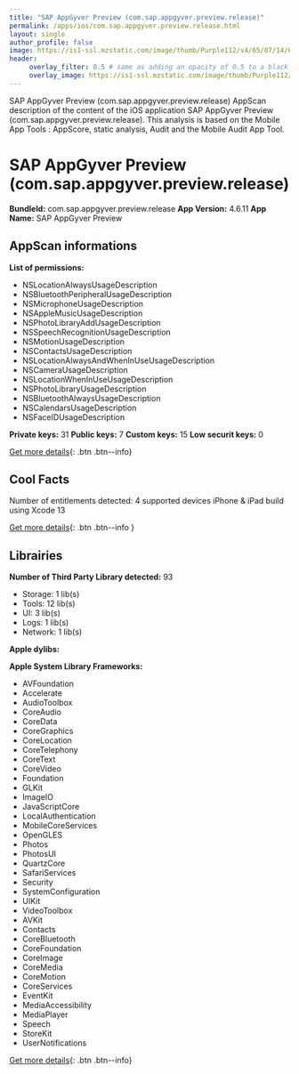 ```yaml
---
title: "SAP AppGyver Preview (com.sap.appgyver.preview.release)"
permalink: /apps/ios/com.sap.appgyver.preview.release.html
layout: single
author_profile: false
image: https://is1-ssl.mzstatic.com/image/thumb/Purple112/v4/65/07/14/65071406-28e7-4070-283d-5229dac52ef2/AppIcon-1x_U007emarketing-0-7-0-85-220.png/512x512bb.jpg
header: 
     overlay_filter: 0.5 # same as adding an opacity of 0.5 to a black background
     overlay_image: https://is1-ssl.mzstatic.com/image/thumb/Purple112/v4/65/07/14/65071406-28e7-4070-283d-5229dac52ef2/AppIcon-1x_U007emarketing-0-7-0-85-220.png/512x512bb.jpg
---
```

SAP AppGyver Preview (com.sap.appgyver.preview.release) AppScan description of the content of the iOS application SAP AppGyver Preview (com.sap.appgyver.preview.release). This analysis is based on the Mobile App Tools : AppScore, static analysis, Audit and the Mobile Audit App Tool.

# SAP AppGyver Preview (com.sap.appgyver.preview.release)

**BundleId:** com.sap.appgyver.preview.release
**App Version:** 4.6.11
**App Name:** SAP AppGyver Preview


## AppScan informations 

**List of permissions:** 
- NSLocationAlwaysUsageDescription
- NSBluetoothPeripheralUsageDescription
- NSMicrophoneUsageDescription
- NSAppleMusicUsageDescription
- NSPhotoLibraryAddUsageDescription
- NSSpeechRecognitionUsageDescription
- NSMotionUsageDescription
- NSContactsUsageDescription
- NSLocationAlwaysAndWhenInUseUsageDescription
- NSCameraUsageDescription
- NSLocationWhenInUseUsageDescription
- NSPhotoLibraryUsageDescription
- NSBluetoothAlwaysUsageDescription
- NSCalendarsUsageDescription
- NSFaceIDUsageDescription
  
  
**Private keys:** 31
**Public keys:** 7
**Custom keys:** 15
**Low securit keys:** 0
  
[Get more details](/pricing.html){: .btn .btn--info}

## Cool Facts

Number of entitlements detected: 4
supported devices iPhone & iPad
build using Xcode 13
  
[Get more details](/pricing.html){: .btn .btn--info }

## Librairies 
**Number of Third Party Library detected:** 93
- Storage: 1 lib(s)
- Tools: 12 lib(s)
- UI: 3 lib(s)
- Logs: 1 lib(s)
- Network: 1 lib(s)


**Apple dylibs:**


**Apple System Library Frameworks:**
- AVFoundation
- Accelerate
- AudioToolbox
- CoreAudio
- CoreData
- CoreGraphics
- CoreLocation
- CoreTelephony
- CoreText
- CoreVideo
- Foundation
- GLKit
- ImageIO
- JavaScriptCore
- LocalAuthentication
- MobileCoreServices
- OpenGLES
- Photos
- PhotosUI
- QuartzCore
- SafariServices
- Security
- SystemConfiguration
- UIKit
- VideoToolbox
- AVKit
- Contacts
- CoreBluetooth
- CoreFoundation
- CoreImage
- CoreMedia
- CoreMotion
- CoreServices
- EventKit
- MediaAccessibility
- MediaPlayer
- Speech
- StoreKit
- UserNotifications


  
[Get more details](/pricing.html){: .btn .btn--info}


